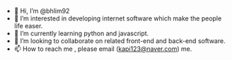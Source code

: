 - 👋 Hi, I’m @bhlim92
- 👀 I’m interested in developing internet software which make the people life easer. 
- 🌱 I’m currently learning python and javascript.  
- 💞️ I’m looking to collaborate on related front-end and back-end software.
- 📫 How to reach me , please email (kapi123@naver.com) me. 

<!---
bhlim92/bhlim92 is a ✨ special ✨ repository because its `README.md` (this file) appears on your GitHub profile.
You can click the Preview link to take a look at your changes.
--->
